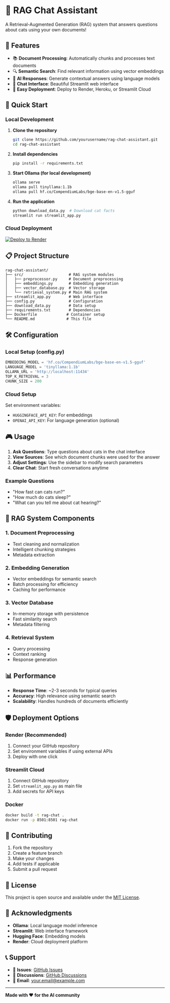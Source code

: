 # 🤖 RAG Chat Assistant

A Retrieval-Augmented Generation (RAG) system that answers questions about cats using your own documents!

## 🎯 Features

- 📚 **Document Processing**: Automatically chunks and processes text documents
- 🔍 **Semantic Search**: Find relevant information using vector embeddings
- 🤖 **AI Responses**: Generate contextual answers using language models
- 💬 **Chat Interface**: Beautiful Streamlit web interface
- 🚀 **Easy Deployment**: Deploy to Render, Heroku, or Streamlit Cloud

## 🚀 Quick Start

### Local Development

1. **Clone the repository**
   ```bash
   git clone https://github.com/yourusername/rag-chat-assistant.git
   cd rag-chat-assistant
   ```

2. **Install dependencies**
   ```bash
   pip install -r requirements.txt
   ```

3. **Start Ollama (for local development)**
   ```bash
   ollama serve
   ollama pull tinyllama:1.1b
   ollama pull hf.co/CompendiumLabs/bge-base-en-v1.5-gguf
   ```

4. **Run the application**
   ```bash
   python download_data.py  # Download cat facts
   streamlit run streamlit_app.py
   ```

### Cloud Deployment

[![Deploy to Render](https://render.com/images/deploy-to-render-button.svg)](https://render.com/deploy)

## 📋 Project Structure

```
rag-chat-assistant/
├── src/                    # RAG system modules
│   ├── preprocessor.py     # Document preprocessing
│   ├── embeddings.py       # Embedding generation
│   ├── vector_database.py  # Vector storage
│   └── retrieval_system.py # Main RAG system
├── streamlit_app.py        # Web interface
├── config.py               # Configuration
├── download_data.py        # Data setup
├── requirements.txt        # Dependencies
├── Dockerfile             # Container setup
└── README.md              # This file
```

## 🛠️ Configuration

### Local Setup (config.py)
```python
EMBEDDING_MODEL = 'hf.co/CompendiumLabs/bge-base-en-v1.5-gguf'
LANGUAGE_MODEL = 'tinyllama:1.1b'
OLLAMA_URL = 'http://localhost:11434'
TOP_K_RETRIEVAL = 3
CHUNK_SIZE = 200
```

### Cloud Setup
Set environment variables:
- `HUGGINGFACE_API_KEY`: For embeddings
- `OPENAI_API_KEY`: For language generation (optional)

## 🎮 Usage

1. **Ask Questions**: Type questions about cats in the chat interface
2. **View Sources**: See which document chunks were used for the answer
3. **Adjust Settings**: Use the sidebar to modify search parameters
4. **Clear Chat**: Start fresh conversations anytime

### Example Questions
- "How fast can cats run?"
- "How much do cats sleep?"
- "What can you tell me about cat hearing?"

## 🧪 RAG System Components

### 1. Document Preprocessing
- Text cleaning and normalization
- Intelligent chunking strategies
- Metadata extraction

### 2. Embedding Generation
- Vector embeddings for semantic search
- Batch processing for efficiency
- Caching for performance

### 3. Vector Database
- In-memory storage with persistence
- Fast similarity search
- Metadata filtering

### 4. Retrieval System
- Query processing
- Context ranking
- Response generation

## 📊 Performance

- **Response Time**: ~2-3 seconds for typical queries
- **Accuracy**: High relevance using semantic search
- **Scalability**: Handles hundreds of documents efficiently

## 🛡️ Deployment Options

### Render (Recommended)
1. Connect your GitHub repository
2. Set environment variables if using external APIs
3. Deploy with one click

### Streamlit Cloud
1. Connect GitHub repository
2. Set `streamlit_app.py` as main file
3. Add secrets for API keys

### Docker
```bash
docker build -t rag-chat .
docker run -p 8501:8501 rag-chat
```

## 🤝 Contributing

1. Fork the repository
2. Create a feature branch
3. Make your changes
4. Add tests if applicable
5. Submit a pull request

## 📝 License

This project is open source and available under the [MIT License](LICENSE).

## 🙏 Acknowledgments

- **Ollama**: Local language model inference
- **Streamlit**: Web interface framework
- **Hugging Face**: Embedding models
- **Render**: Cloud deployment platform

## 📞 Support

- 🐛 **Issues**: [GitHub Issues](https://github.com/yourusername/rag-chat-assistant/issues)
- 💬 **Discussions**: [GitHub Discussions](https://github.com/yourusername/rag-chat-assistant/discussions)
- 📧 **Email**: your.email@example.com

---

**Made with ❤️ for the AI community**
